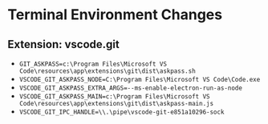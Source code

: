 # Terminal Environment Changes

## Extension: vscode.git

- `GIT_ASKPASS=c:\Program Files\Microsoft VS Code\resources\app\extensions\git\dist\askpass.sh`
- `VSCODE_GIT_ASKPASS_NODE=C:\Program Files\Microsoft VS Code\Code.exe`
- `VSCODE_GIT_ASKPASS_EXTRA_ARGS=--ms-enable-electron-run-as-node`
- `VSCODE_GIT_ASKPASS_MAIN=c:\Program Files\Microsoft VS Code\resources\app\extensions\git\dist\askpass-main.js`
- `VSCODE_GIT_IPC_HANDLE=\\.\pipe\vscode-git-e851a10296-sock`
